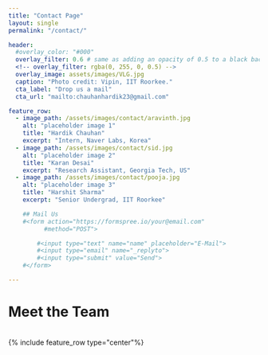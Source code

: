 ```yaml
---
title: "Contact Page"
layout: single
permalink: "/contact/"

header:
  #overlay_color: "#000"
  overlay_filter: 0.6 # same as adding an opacity of 0.5 to a black background
  <!-- overlay_filter: rgba(0, 255, 0, 0.5) -->
  overlay_image: assets/images/VLG.jpg
  caption: "Photo credit: Vipin, IIT Roorkee."
  cta_label: "Drop us a mail"
  cta_url: "mailto:chauhanhardik23@gmail.com"

feature_row:
  - image_path: /assets/images/contact/aravinth.jpg
    alt: "placeholder image 1"
    title: "Hardik Chauhan"
    excerpt: "Intern, Naver Labs, Korea"
  - image_path: /assets/images/contact/sid.jpg
    alt: "placeholder image 2"
    title: "Karan Desai"
    excerpt: "Research Assistant, Georgia Tech, US"
  - image_path: /assets/images/contact/pooja.jpg
    alt: "placeholder image 3"
    title: "Harshit Sharma"
    excerpt: "Senior Undergrad, IIT Roorkee"

    ## Mail Us
    #<form action="https://formspree.io/your@email.com"
          #method="POST">

        #<input type="text" name="name" placeholder="E-Mail">
        #<input type="email" name="_replyto">
        #<input type="submit" value="Send">
    #</form>

---
```


# Meet the Team

<br/>
{% include feature_row type="center"%}
